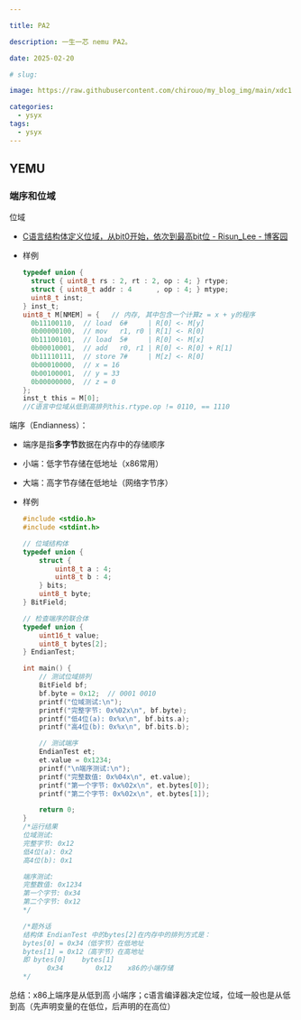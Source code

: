 ```yaml
---

title: PA2

description: 一生一芯 nemu PA2。

date: 2025-02-20

# slug:

image: https://raw.githubusercontent.com/chirouo/my_blog_img/main/xdc1.jpg

categories:
  - ysyx
tags:
  - ysyx
---
```


## YEMU

### 端序和位域

位域

- [C语言结构体定义位域，从bit0开始，依次到最高bit位 - Risun_Lee - 博客园](https://www.cnblogs.com/risunlee/p/11507103.html)

- 样例

  ```c
  typedef union {
    struct { uint8_t rs : 2, rt : 2, op : 4; } rtype;
    struct { uint8_t addr : 4      , op : 4; } mtype;
    uint8_t inst;
  } inst_t;
  uint8_t M[NMEM] = {   // 内存, 其中包含一个计算z = x + y的程序
    0b11100110,  // load  6#     | R[0] <- M[y]
    0b00000100,  // mov   r1, r0 | R[1] <- R[0]
    0b11100101,  // load  5#     | R[0] <- M[x]
    0b00010001,  // add   r0, r1 | R[0] <- R[0] + R[1]
    0b11110111,  // store 7#     | M[z] <- R[0]
    0b00010000,  // x = 16
    0b00100001,  // y = 33
    0b00000000,  // z = 0
  };
  inst_t this = M[0];
  //C语言中位域从低到高排列this.rtype.op != 0110, == 1110
  ```

端序（Endianness）：

- 端序是指**多字节**数据在内存中的存储顺序

- 小端：低字节存储在低地址（x86常用）

- 大端：高字节存储在低地址（网络字节序）

- 样例

  ```c
  #include <stdio.h>
  #include <stdint.h>
  
  // 位域结构体
  typedef union {
      struct {
          uint8_t a : 4;
          uint8_t b : 4;
      } bits;
      uint8_t byte;
  } BitField;
  
  // 检查端序的联合体
  typedef union {
      uint16_t value;
      uint8_t bytes[2];
  } EndianTest;
  
  int main() {
      // 测试位域排列
      BitField bf;
      bf.byte = 0x12;  // 0001 0010
      printf("位域测试:\n");
      printf("完整字节: 0x%02x\n", bf.byte);
      printf("低4位(a): 0x%x\n", bf.bits.a);
      printf("高4位(b): 0x%x\n", bf.bits.b);
  
      // 测试端序
      EndianTest et;
      et.value = 0x1234;
      printf("\n端序测试:\n");
      printf("完整数值: 0x%04x\n", et.value);
      printf("第一个字节: 0x%02x\n", et.bytes[0]);
      printf("第二个字节: 0x%02x\n", et.bytes[1]);
  
      return 0;
  }
  /*运行结果
  位域测试:
  完整字节: 0x12
  低4位(a): 0x2
  高4位(b): 0x1
  
  端序测试:
  完整数值: 0x1234
  第一个字节: 0x34
  第二个字节: 0x12
  */
  
  /*题外话
  结构体 EndianTest 中的bytes[2]在内存中的排列方式是：
  bytes[0] = 0x34（低字节）在低地址
  bytes[1] = 0x12（高字节）在高地址
  即	bytes[0]	bytes[1]
  		0x34		0x12	x86的小端存储
  */
  ```

总结：x86上端序是从低到高 小端序；c语言编译器决定位域，位域一般也是从低到高（先声明变量的在低位，后声明的在高位）
